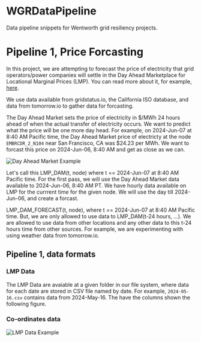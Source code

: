 # WGRDataPipeline
Data pipeline snippets for Wentworth grid resiliency projects. 

# Pipeline 1, Price Forcasting

In this project, we are attempting to forecast the price of electricity that grid operators/power companies will
settle in the Day Ahead Marketplace for Locational Marginal Prices (LMP). You can read more about it, for example, [here](https://www.iso-ne.com/participate/support/faq/lmp#:~:text=of%20the%20LMP%3F-,What%20is%20locational%20marginal%20pricing%3F,limits%20of%20the%20transmission%20system.).

We use data available from gridstatus.io, the California ISO database, and data from tomorrow.io to gather data for 
forcasting.

The Day Ahead Market sets the price of electricity in $/MWh 24 hours ahead of when the actual transfer of electricity occurs. We want to 
predict what the price will be one more day head. For example, on 2024-Jun-07 at 8:40 AM Pacific time, the Day Ahead Market price of electricty at the node 
`EMBRCDR_2_N104` near San Francisco, CA was $24.23 per MWh. We want to forcast this price on 2024-Jun-06, 8:40 AM and get as close as we can.

![Day Ahead Market Example](./screenshots/CAISO%20DayAhead%20Map%20Screenshot%202024-06-07%20at%2011.43.56 AM.png)

Let's call this LMP_DAM(t, node) where t == 2024-Jun-07 at 8:40 AM Pacific time. For the first pass, we will use the Day Ahead Market data available to 2024-Jun-06, 8:40 AM PT. We have hourly data available on LMP for the currrent time for the given node. We will use the day till 2024-Jun-06, and create a forcast.

LMP_DAM_FORECAST(t, node), where t ==  2024-Jun-07 at 8:40 AM Pacific time. But, we are only allowed to use data to LMP_DAM(t-24 hours, ...). We are allowed to use data from other locations and any other data to this t-24 hours time from other sources. For example, we are experimenting with using weather data from tomorrow.io.

## Pipeline 1, data formats

### LMP Data

The LMP Data are avaiable at a given folder in our file system, where data for each date are stored in CSV file named by date. For example, `2024-05-16.csv` contains data from 2024-May-16. The have the columns shown the following figure.

### Co-ordinates data

![LMP Data Example](./screenshots/LMP%20Data%20Example%20Screenshot%202024-06-07%20at%2012.15.08 PM.png)
